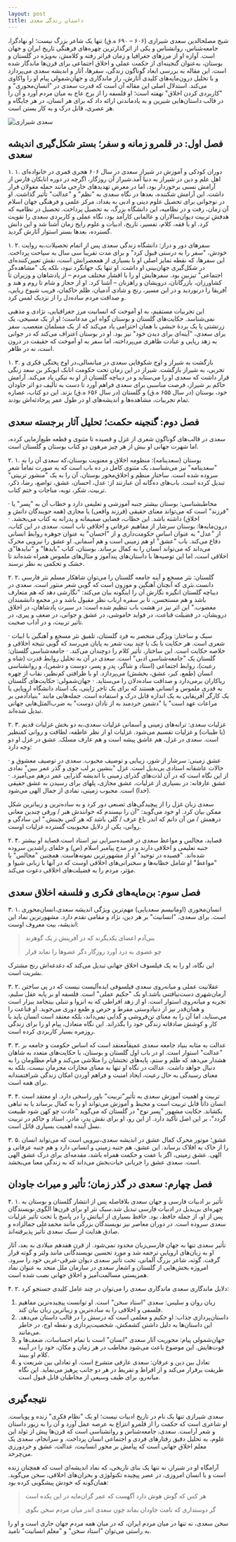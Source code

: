 ```yaml
---
layout: post
title: داستان زندگی سعدی
---
```


شیخ مصلحالدین سعدی شیرازی (۶۰۶ – ۶۹۰ ه.ق) تنها یک شاعر بزرگ نیست؛ او نهادگرا، جامعه‌شناس، روانشناس و یکی از اثرگذارترین چهره‌های فرهنگی تاریخ ایران و جهان است. آوازه او از مرزهای جغرافیا و زمان فراتر رفته و کلامش، به‌ویژه در گلستان و بوستان، به‌عنوان گنجینه‌ای از حکمت عملی و اخلاق اجتماعی برای قرن‌ها ماندگار شده است. این مقاله به بررسی ابعاد گوناگون زندگی، سفرها، آثار و اندیشه سعدی می‌پردازد و با تحلیل درون‌مایه‌های کلیدی آثارش، راز ماندگاری و جهان‌شمولی پیام او را واکاوی می‌کند. استدلال اصلی این مقاله آن است که قدرت سعدی در "انسان‌محوری" و "کاربردی کردن اخلاق" نهفته است؛ او فلسفه را از برج عاج به میان مردم آورد و آن را در قالب داستان‌هایی شیرین و به یادماندنی ارائه داد که برای هر انسان، در هر جایگاه و هر عصری، قابل درک و به کار بستن است.

![سعدی شیرازی](https://indexes.ir/biography/saadi-shirazi.jpg)

## فصل اول: در قلمرو زمانه و سفر؛ بستر شکل‌گیری اندیشه سعدی

۱. ۱. دوران کودکی و آموزش در شیراز
سعدی در سال ۶۰۶ هجری قمری در خانواده‌ای اهل علم و دین در شیراز به دنیا آمد.شیراز آن روزگار، اگرچه در دوره اتابکان فارس از آرامش نسبی برخوردار بود، اما در معرض تهدیدهای خارجی مانند حمله مغولان قرار داشت. این آرامش شکننده، بعدها در نگاه سعدی به "نظم" و "عدالت" تأثیر گذاشت. او در نوجوانی برای تحصیل علوم دینی و ادبی به بغداد، مرکز علمی و فرهنگی جهان اسلام آن زمان، رفت و در نظامیه، این دانشگاه بزرگ، به تحصیل پرداخت. تحصیل در نظامیه که هدفش تربیت دیوان‌سالاران و عالمانی کارآمد بود، نگاه عملی و کاربردی سعدی را تقویت کرد. او با فقه، کلام، تفسیر، تاریخ، ادبیات و علوم رایج زمان آشنا شد و این دانش گسترده، بعدها بستر استوار آثارش گردید.

۱. ۲. سفرهای دور و دراز: دانشگاه زندگی
سعدی پس از اتمام تحصیلات،به روایت خودش، "سفر را به درستی قبول کرد" و برای مدت تقریباً سی سال به سیاحت پرداخت. این سفرها، که نقطه تمایز اصلی او با بسیاری از همعصرانش است، نقش تعیین‌کننده‌ای در شکل‌گیری جهان‌بینی او داشت. او تنها یک جهانگرد نبود، بلکه یک "مشاهد‌ه‌گر اجتماعی" تیزبین بود. سفرهایش او را با اقشار مختلف مردم – از پادشاهان و وزیران تا کشاورزان، بازرگانان، درویشان و راهزنان – آشنا کرد. او از حجاز و شام تا روم و هند و آفریقا را درنوردید و در این مسیر، رنج و شادی آدمیان، ظلم حاکمان، فریب شیوخ ریایی، و صداقت مردم ساده‌دل را از نزدیک لمس کرد.

این تجربیات مستقیم، به او آموخت که انسانیت مرز جغرافیایی، نژادی و مذهبی نمی‌شناسد. حکایت‌های گلستان و بوستان گواه این مدعاست؛ او از یک مسیحی، یک زرتشتی یا یک بردۀ حبشی با همان احترامی یاد می‌کند که از یک مسلمان متعصب. سفر برای سعدی، "آینه‌ای برای دیدن خود" نیز بود. او در بوستان اعتراف می‌کند که در جوانی به زهد ریایی و عبادت ظاهری می‌پرداخته، اما سفر به او آموخت که حقیقت در درون است، نه در ظاهر.

۱. ۳. بازگشت به شیراز و اوج شکوفایی
سعدی در میانسالی،در اوج پختگی فکری و تجربی، به شیراز بازگشت. شیراز در این زمان تحت حکومت اتابک ابوبکر بن سعد زنگی قرار داشت که سعدی او را می‌ستاید و در دیباچه گلستان از او به نیکی یاد می‌کند. آرامش حاکم بر شیراز، فرصت مناسبی برای سعدی فراهم آورد تا دست به تألیف دو اثر جاودان خود، بوستان (در سال ۶۵۵ ه.ق) و گلستان (در سال ۶۵۶ ه.ق) بزند. این دو کتاب، عصاره تمام تجربیات، مشاهده‌ها و اندیشه‌های او در طول عمر پرحادثه‌اش بودند.

## فصل دوم: گنجینه حکمت؛ تحلیل آثار برجسته سعدی

سعدی در قالب‌های گوناگون شعری از غزل و قصیده تا مثنوی و قطعه طبع‌آزمایی کرده، اما شهرت جهانی او بیش از هر چیز مرهون دو کتاب بوستان و گلستان است.

۲. ۱. بوستان (سعدینامه): منظومه اخلاق و معنویت
بوستان،که سعدی آن را به "سعدینامه" نیز می‌شناسد، یک مثنوی کامل در ده باب است که به صورت تماماً شعر سروده شده است. ساختار منظم و اخلاق‌محور بوستان، آن را به یک "منشور تربیتی" تبدیل کرده است. باب‌های ده‌گانه آن عبارتند از: عدل، احسان، عشق، تواضع، رضا، ذکر، تربیت، شکر، توبه، مناجات و ختم کتاب.

· مخاطبشناسی: بوستان بیشتر جنبه آموزشی و تعلیمی دارد و خطاب آن به "پسر" یا "فرزند" است که می‌تواند معنای حقیقی (فرزند واقعی) یا مجازی (همه جویندگان دانش و اخلاق) داشته باشد. این خطاب، فضایی صمیمانه و پدرانه به کتاب می‌بخشد.
· درون‌مایه‌ها: بوستان سرشار از مفاهیم عرفانی و اخلاقی ناب است. سعدی در این کتاب، از "عدل" به عنوان اساس حکومت‌داری و از "احسان" به عنوان جوهره روابط انسانی دفاع می‌کند. باب "عشق" او هم زمینی است و هم آسمانی. او عشق را نیرویی محرک می‌داند که می‌تواند انسان را به کمال برساند. بوستان، کتاب "بایدها" و "نبایدها"ی اخلاقی است، اما این توصیه‌ها با داستان‌های پندآموز و مثال‌های ملموس همراه شده‌اند تا خشک و تحکمی به نظر نرسند.

۲. ۲. گلستان: نثر مسجع و آینه جامعه
گلستان را می‌توان شاهکار مسلم نثر فارسی دانست.نثری که آنچنان آهنگین و موزون است که گویی شعر منثور است. سعدی در دیباچه گلستان انگیزه نگارش آن را اینگونه بیان می‌کند: "نگارشی دهد که هم متعارف باشد و هم مستحسن، تا بر سفره ارباب نظر مقبول باشد و در مجمع دانشمندان مغضوب." این اثر نیز در هشت باب تنظیم شده است: در سیرت پادشاهان، در اخلاق درویشان، در فضیلت قناعت، در فواید خاموشی، در عشق و جوانی، در ضعف و پیری، در تأثیر تربیت، و در آداب صحبت.

· سبک و ساختار: ویژگی منحصر به فرد گلستان، تلفیق نثر مسجع و آهنگین با ابیات شعری است. هر حکایت با یک یا چند بیت شعر به پایان می‌رسد که گویی نتیجه اخلاقی و خلاصه حکایت است. این ساختار، تأثیر کلام را دوچندان می‌کند.
· جامعه‌شناسی گلستان: گلستان یک "جامعه‌شناسی ادبی" است. سعدی در آن به تحلیل روابط قدرت (شاه و رعیت)، روابط اجتماعی (استاد و شاگر، پدر و پسر، دوست و دشمن)، و روانشناسی انسان (طمع، کبر، عشق، بخشش) می‌پردازد. او با ظرافتی کم‌نظیر، نقاب از چهره ریاکاران برمی‌دارد و صداقت ساده‌دلان را می‌ستاید.
· جهان‌شمولی: حکایت‌های گلستان به قدری ملموس و انسانی هستند که برای یک تاجر ژاپنی، یک استاد دانشگاه اروپایی یا یک کارگر آفریقایی به یک اندازه قابل درک و استفاده است. جمله‌هایی مانند "بنیادآدمی بر مراعات عهد است" یا "دشمن خردمند به از نادان دوست" به ضرب‌المثل‌هایی جهانی تبدیل شده‌اند.

۲. ۳. غزلیات سعدی: ترانه‌های زمینی و آسمانی
غزلیات سعدی،به دو بخش غزلیات قدیم (یا طیبات) و غزلیات تقسیم می‌شود. غزلیات او از نظر عاطفه، لطافت و روانی کمنظیر است. سعدی در غزل، هم عاشق پیشه است و هم عارف مسلک. عشق در غزل او دو وجه دارد:

· عشق زمینی: سرشار از شور، زیبایی و توصیف محبوب. سعدی در توصیف معشوق و حالات عاشقانه استادی بی‌بدیل است. غزل "بنشین بر لب جوی و گذر عمر ببین" نمادی از این نگاه است که در آن لذت‌های گذرای زمینی با اندیشه گذرایی عمر درهم می‌آمیزد.
· عشق عارفانه: در بسیاری از غزلیات، عشق مجازی، پلهای برای رسیدن به عشق حقیقی (خدا) است. محبوب زمینی، نمادی از جمال الهی می‌شود.

سعدی زبان غزل را از پیچیدگی‌های تصنعی دور کرد و به ساده‌ترین و زیباترین شکل ممکن بیان کرد. او خود می‌گوید: "آن را نپسندم که خوانندش هنر / ورقی چندین معانی درهمش / من آن دانم که اندر باغ عرف / گلی باشد که هر کس بچینش." این سادگی و روانی، یکی از دلایل محبوبیت گسترده غزلیات اوست.

۲. ۴. قصاید، مجالس و مواعظ
سعدی در قصیده‌سرایی نیز استاد است.قصاید او بیشتر جنبه تعلیمی و اخلاقی دارند و در مدح پیامبر اسلام (ص) و خلفای راشدین سروده شده‌اند. "قصیده در توحید" او از مشهورترین نمونه‌هاست. همچنین "مجالس" یا "مواعظ" او شامل خطابه‌ها و سخنرانی‌های اخلاقی اوست که در آنها با زبانی شیوا و مؤثر، مردم را به فضیلت‌های اخلاقی دعوت می‌کند.

## فصل سوم: بن‌مایه‌های فکری و فلسفه اخلاق سعدی

۳. ۱. انسان‌محوری (اومانیسم سعدیایی)
مهم‌ترین ویژگی اندیشه سعدی،انسان‌محوری است. برای سعدی، "انسانیت" بر هر دین، نژاد و مقامی تقدم دارد. مشهورترین نماد این اندیشه، بیت معروف اوست:

> بنی‌آدم اعضای یکدیگرند
> که در آفرینش ز یک گوهرند
> 
> چو عضوی به درد آورد روزگار
> دگر عضوها را نماند قرار

این نگاه، او را به یک فیلسوف اخلاق جهانی تبدیل می‌کند که دغدغه‌اش رنج مشترک بشریت است.

۳. ۲. عقلانیت عملی و میانه‌روی
سعدی فیلسوفی ایده‌آلیست نیست که در پی ساختن آرمان‌شهری دست‌نیافتنی باشد.او یک "حکیم عملی" است. فلسفه او بر پایه عقل سلیم، تجربه و میانه‌روی استوار است. او از زهد افراطی که به انزوا و تنبلی بینجامد بیزار است و همان‌قدر نیز از دنیادوستی مفرط و حرص و طمع دوری می‌جوید. او قناعت را می‌ستاید، اما آن را به معنای تن‌فروشی و گدایی نمی‌داند، بلکه معتقد است انسان باید با کار و کوشش صادقانه زندگی خود را بگذراند. این نگاه متعادل، پیام او را برای زندگی روزمره بسیار کاربردی کرده است.

۳. ۳. عدالت به مثابه بنیاد جامعه
سعدی عمیقاًمعتقد است که اساس حکومت و جامعه بر "عدالت" استوار است. او در باب اول گلستان و بوستان، با حکایت‌های متعدد به شاهان هشدار می‌دهد که ظلم و ستم، پایه‌های تختشان را متلاشی می‌کند و قیام مظلومان را به دنبال خواهد داشت. عدالت در نگاه او تنها به معنای مجازات مجرمان نیست، بلکه به معنای رسیدگی به حال رعیت، ایجاد امنیت و فراهم آوردن امکان زندگی شرافتمندانه برای همه است.

۳. ۴. تربیت و اهمیت آموزش
سعدی به تأثیر"تربیت" باور راسخی دارد. او معتقد است انسان ذاتاً قابل تربیت است و محیط و آموزش می‌تواند او را به کمال برساند یا به تباهی بکشاند. حکایت مشهور "پسر نوح" در گلستان که می‌گوید "عادت چو کهن شود طبیعت گردد"، بر این اصل تأکید دارد. از این رو، او برای نقش پدر، مادر، استاد و حاکم در تربیت نسل آینده اهمیت بسیاری قائل است.

۳. ۵. عشق؛ موتور محرک کمال
عشق در اندیشه سعدی،نیرویی است که می‌تواند انسان را از خاک به افلاک برساند. این عشق، هم جنبه زمینی و انسانی دارد و هم جنبه عرفانی و الهی. عشق زمینی، اگر با عفت و حکمت همراه باشد، مقدمه‌ای برای درک عشق الهی است. سعدی عشق را جریانی حیات‌بخش می‌داند که به زندگی معنا می‌بخشد.

## فصل چهارم: سعدی در گذر زمان؛ تأثیر و میراث جاودان

۴. ۱. تأثیر بر ادبیات فارسی و جهان
سعدی بلافاصله پس از انتشار گلستان و بوستان به چهره‌ای بی‌بدیل در ادبیات فارسی تبدیل شد.سبک نثر او برای قرن‌ها الگوی نویسندگان پس از او، از جمله حافظ، بود. حافظ بسیاری از ابیاتش را در پاسخ یا تحت تأثیر غزلیات سعدی سروده است. در دوران معاصر نیز نویسندگان بزرگی مانند محمدعلی جمالزاده و صادق هدایت از سبک سعدی تأثیر پذیرفته‌اند.

تأثیر سعدی تنها به جهان فارسی‌زبان محدود نمی‌شود. از قرن هفدهم میلادی به بعد، آثار او به زبان‌های اروپایی ترجمه شد و مورد تحسین نویسندگانی مانند ولتر و گوته قرار گرفت. گوته، شاعر بزرگ آلمانی، تحت تأثیر سعدی دیوان شرقی-غربی خود را سرود. امروزه بخش‌هایی از گلستان و اشعار سعدی در سازمان ملل متحد به عنوان نماد همزیستی مسالمت‌آمیز و اخلاق جهانی نصب شده است.

۴. ۲. دلایل ماندگاری سعدی
ماندگاری سعدی را می‌توان در چند عامل کلیدی جستجو کرد:

1. زبان روان و سلیس: سعدی "استاد سخن" است. او توانست پیچیده‌ترین مفاهیم فلسفی و اخلاقی را به ساده‌ترین و زیباترین زبان بیان کند.
2. داستان‌پردازی جذاب: او حکیم و معلمی است که درسش را در قالب داستان می‌دهد. این داستان‌ها به دلیل داشتن کشمکش، شخصیت‌پردازی و نقطه اوج، در خاطر می‌مانند.
3. جهان‌شمولی پیام: محوریت آثار سعدی "انسان" است با تمام احساسات، ضعف‌ها و قوت‌هایش. این موضوع باعث می‌شود مخاطب در هر زمان و مکان، خود را در آیینه کلام او ببیند.
4. تعادل بین دین و عرفان: سعدی عارفی متشرع است. او تعادلی بین شریعت و طریقت برقرار می‌کند و از افراط و تفریط در هر دو جانب پرهیز می‌نماید. این نگاه میانه‌رو، برای طیف وسیعی از مخاطبان قابل قبول است.

## نتیجه‌گیری

سعدی شیرازی تنها یک نام در تاریخ ادبیات نیست؛ او یک "نظام فکری" زنده و پویاست. او شاعری است که حکمت را از قلمرو انتزاع به عرصه عمل آورد و آن را به زیور داستان و شعر آراست. سعدی، جامعه‌شناس و روانشناسی است که قرن‌ها پیش از تولد این علوم، به تحلیل دقیق رفتارهای فردی و اجتماعی انسان پرداخت. و سرانجام، سعدی یک معلم اخلاق جهانی است که پیامش بر محور انسانیت، عدالت، عشق و خردورزی می‌چرخد.

آرامگاه او در شیراز، نه تنها یک بنای تاریخی، که نماد اندیشه‌ای است که همچنان زنده است و با انسان امروزی، در عصر پیچیده تکنولوژی و بحران‌های اخلاقی، سخن می‌گوید. همان‌گونه که خودش پیشگویی کرده بود:

> هر کس که گوش هوش دارد آگهست
> که عمر گران‌مایه در این یکده است
> 
> گر دوستداری که نامت جاودان بماند
> چون سعدی اندر میان مردم سخن بگوی

سخن سعدی، نه تنها در میان مردم ایران، که در میان همه مردم جهان جاری است و او را به راستی می‌توان "استاد سخن" و "معلم انسانیت" نامید.
